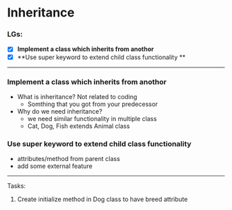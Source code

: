 # Inheritance 

### LGs:
- [x] **Implement a class which inherits from anothor**
- [x] **Use super keyword to extend child class functionality **

---

### Implement a class which inherits from anothor
* What is inheritance? Not related to coding
    * Somthing that you got from your predecessor
* Why do we need inheritance?
    * we need similar functionality in multiple class
    * Cat, Dog, Fish extends Animal class

### Use super keyword to extend child class functionality
* attributes/method from parent class
* add some external feature

---
Tasks:
1. Create initialize method in Dog class to have breed attribute